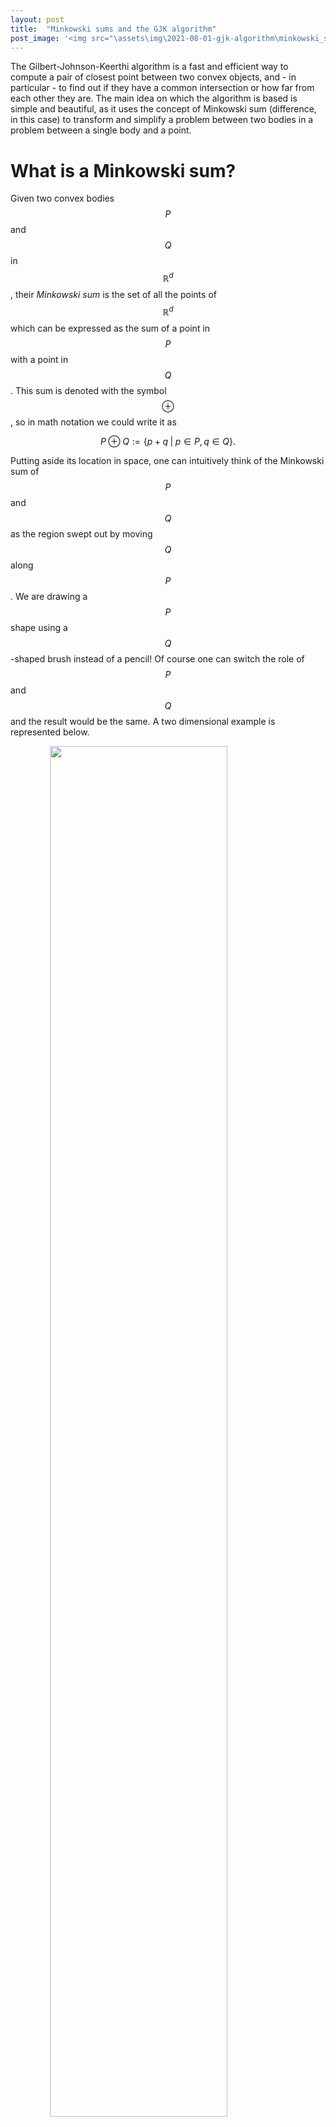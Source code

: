 ```yaml
---
layout: post
title:  "Minkowski sums and the GJK algorithm"
post_image: '<img src="\assets\img\2021-08-01-gjk-algorithm\minkowski_sum.svg"  style="width:60%; display: block; margin-left: auto; margin-right: auto;" >'
---
```


The Gilbert-Johnson-Keerthi algorithm is a fast and efficient way to compute a pair of closest point between two convex objects, and - in particular - to find out if they have a common intersection or how far from each other they are. The main idea on which the algorithm is based is simple and beautiful, as it uses the concept of Minkowski sum (difference, in this case) to transform and simplify a problem between two bodies in a problem between a single body and a point.

# What is a Minkowski sum?

Given two convex bodies $$P$$ and $$Q$$ in $$\mathbb{R}^d$$, their *Minkowski sum* is the set of all the points of $$\mathbb{R}^d$$ which can be expressed as the sum of a point in $$P$$ with a point in $$Q$$. This sum is denoted with the symbol $$\oplus$$, so in math notation we could write it as

$$ P \oplus Q :=  \left\{ p + q \; | \; p \in P, q \in Q \right\}. $$

Putting aside its location in space, one can intuitively think of the Minkowski sum of $$P$$ and $$Q$$ as the region swept out by moving $$Q$$ along $$P$$. We are drawing a $$P$$ shape using a $$Q$$-shaped brush instead of a pencil! Of course one can switch the role of $$P$$ and $$Q$$ and the result would be the same. A two dimensional example is represented below. 

<img src="\assets\img\2021-08-01-gjk-algorithm\minkowski_sum.svg"  style="width:75%; display: block; margin-left: auto; margin-right: auto;" >

Minkowski sums of convex polytopes are meaningful objects in mathematics. They can for example be used to count solutions of polynomial systems (a result by O. Gelfond and A. Khovanskii), by associating each polynomial to a polytope, and then studying the properties of their Minkowski sum. I dealt with them myself during my years in academia (see [here](https://arxiv.org/pdf/1904.01343.pdf), where you can find some nice pictures of some Minkowski sums of three dimensional polytopes).

# The main idea

The GJK algorithm is based on the following idea. Suppose that two sets $$P$$ and $$Q$$ in $$\mathbb{R}^d$$ have a common intersection, this is equivalent to say that there is a point $$p$$ in $$P$$ and a point $$q$$ in $$Q$$ such that $$p = q$$, or, equivalently, $$p - q = \mathbf{0}$$. The bold zero is to emphasize that we are talking of points, not numbers. In particular $$\mathbf{0}$$ is the *origin* of the space where $$P$$ and $$Q$$ live. The previous equation means that the origin $$\mathbf{0}$$ can be written as a sum of two points: $$p$$ in $$P$$ and $$-q$$ in $$-Q$$ (this is the *reflection* of $$Q$$, obtained by inverting the sign of all its points). But if this is true then this means that the origin $$\mathbf{0}$$ is in the Minkowski sum of $$P$$ and $$-Q$$. Sometimes it is easier to see this in math terms:

$$
\begin{array}{llll}
P \cap Q \neq \varnothing   & \iff & p = q                          & \text{for some points $p \in P$, $q \in Q$} \\
                            & \iff & p - q = \mathbf{0}             & \text{for some points $p \in P$, $q \in Q$} \\
                            & \iff & p + (-q) = \mathbf{0}          & \text{for some points $p \in P$, $q \in Q$} \\
                            & \iff & \mathbf{0} \in P \oplus (-Q).  & \\
\end{array}
$$

The Minkowski sum of $$P$$ and $$(-Q)$$ is often called the *Minkowski difference* of $$P$$ and $$Q$$, and it is denoted by $$\ominus$$.
Note that these are all equivalences, which is to say that $$P$$ and $$Q$$ have a common intersection *if and only if* the origin is in their Minkowski difference.

Note how translating $$P$$ and $$Q$$ influences how the origin is in their Minkowski difference or not.

<img src="\assets\img\2021-08-01-gjk-algorithm\polygons_without_intersection.svg"  style="width:75%; display: block; margin-left: auto; margin-right: auto;" >

<img src="\assets\img\2021-08-01-gjk-algorithm\polygons_with_intersection.svg"  style="width:75%; display: block; margin-left: auto; margin-right: auto;" >

Note that in what we described above we have not even required convexity for $$P$$ and $$Q$$, we have not even used the fact that they are polytopes, they might just have been any pairs of subsets of the real space. Nevertheless dealing with Minkowski sums (or even checking if $$\mathbf{0}$$ is contained in them) is really tough business if we don't assume the $$P$$ and $$Q$$ are convex polytopes (or polyhedra, if you prefer - which you should not[^polyhedra]).

If $$P$$ and $$Q$$ are polytopes then we can note that the vertices of their Minkowski difference are differences of vertices of $$P$$ and $$Q$$[^verticesMink]. Suppose that $$P$$ has $$n$$ vertices and $$Q$$ has $$m$$ vertices. This means that we could try to look for the vertices of $$P \ominus Q$$ simply by looking among the $$n * m$$ possible differences of the vertices of $$P$$ and $$-Q$$. This leads to two problems. First, we do not know how verify that a difference of two vertices will be a vertex of $$P \ominus Q$$. Secondarily we have a complexity problem, as $$n * m$$ points to deal with might be too many. We "solve" the first problem by restricting ourselves to a convex setting, i.e. we assume that both $$P$$ and $$Q$$ are convex polytopes, so that $$P \ominus Q$$ will also be a convex polytope[^convMink]. An approach would be to find which of the $$n * m$$ possible points are actually the vertices of $$P \ominus Q$$. A convex hull algorithm would do exactly this, but only doing that has complexity $$O(k \log k)$$, where $$k$$ is the number of points. The idea is to check if $$\mathbf{0}$$ is in $$P \ominus Q$$ using as few of the vertices of the Minkowski sum as possible, and track down its "origins" (by this I mean the vertices of $$P$$ and $$Q$$ it comes from) as rarely and efficiently as possible.

The algorithm requires the use of *support* function. Given a direction vector $$d$$ we call $$\mathrm{supp}_P(d)$$ to be the point of the polytope $$P$$ which maximizes the dot product with $$d$$. Informally, this means that $$\mathrm{supp}_P(d)$$ is "as far away as possible" along the direction of $$d$$.  We are gonna use the fact that the support function behave well with Minkowski sums of convex sets, meaning that we can distribute the support over $$P \ominus Q$$ over $$P$$ and $$Q$$ as follows

$$ \mathrm{supp}_{P \ominus Q}(d) = \mathrm{supp}_{P}(d) + \mathrm{supp}_{-Q}(d) = \mathrm{supp}_{P}(d) + \mathrm{supp}_{Q}(-d). $$

# The algorithm

**Variables**
- $$d$$ stores a direction vector,
- $$p$$ stores the support of $$d$$ over $$P \ominus Q$$
- $$S$$ stores a simplex[^simplex], its dimension will change during the algorithm.

**Algorithm**
1. Initialize the variables:
    - fix any direction $$d$$,
    - let $$p = \mathrm{supp}_{P \ominus Q}(d)$$, fix $$S = \{ p \}$$.
2. Find the point $$x$$ of minimum norm (= distance from the origin) of $$S$$.
    - If $$x = \mathbf{0}$$ then return $$P$$ and $$Q$$ as intersecting.
3. Update the variables:
    - $$d = -x$$,
    - $$p = \mathrm{supp}_{P \ominus Q}(d)$$.
4. Check that $$p$$ is more extremal in direction $$d$$, i.e. if $$ p \cdot d > x \cdot d $$.
    - If not, then return $$P$$ and $$Q$$ as non intersecting and with distance equal to the norm of $$x$$.
5. Reduce $$S$$ to the smallest subset $$S' \subset S$$ such that $$x$$ is in the convex hull of $$S'$$. Add $$p$$ to $$S$$ and go to 2.



<img src="\assets\img\2021-08-01-gjk-algorithm\gjk_algorithm.svg"  style="width:75%; display: block; margin-left: auto; margin-right: auto;" >

# Remarks

 - The algorithm can be extended to general convex sets, provided that we can easily evaluate support functions over them (for example it can be used to calculate sphere-polytope intersections).
 - Note that supports on polytopes can be calculated by brute force in linear time (with respect to the number of vertices of the polytope), but if information for the edges is available, this can be sped up with a [simplex algorithm](https://en.wikipedia.org/wiki/Simplex_algorithm) (sometimes also called *hill-climbing* algorithm).



---

[^polyhedra]: Usually (at least in mathematics) *polytopes* and *polyhedra* are both names for convex bodies obtained as the intersections of half-spaces, but polytopes have the additional assumption of being bounded regions.

[^verticesMink]: This seems obvious once one has been playing a bit with Minkowski sums, but a rigorous proof is consequence of the fact that each linear function over a polytope is always maximized by a vertex, and when evaluating a linear function over a Minkowski sum, one can always distribute it over its Minkowski summands.

[^convMink]: Again, this seems obvious, but it needs a rigorous proof. Assuming that we are using the "usual" definition of convexity (a segment between two point is entirely contained), one proves it by describing a segment into a linear parametric function and distribute it over the Minkowski summands.

[^simplex]: A simplex is the convex hull of $$d+1$$ affinely independent points in $$d$$-dimensional space, for example, a $$0$$-simplex is a point, a $$1$$-simplex is a line segment, a $$2$$-simplex is a triangle, and a $$3$$-simplex is a tetrahedron.
